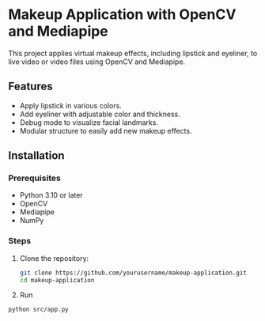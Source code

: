 # Makeup Application with OpenCV and Mediapipe

This project applies virtual makeup effects, including lipstick and eyeliner, to live video or video files using OpenCV and Mediapipe.

## Features
- Apply lipstick in various colors.
- Add eyeliner with adjustable color and thickness.
- Debug mode to visualize facial landmarks.
- Modular structure to easily add new makeup effects.

## Installation

### Prerequisites
- Python 3.10 or later
- OpenCV
- Mediapipe
- NumPy

### Steps
1. Clone the repository:
   ```bash
   git clone https://github.com/yourusername/makeup-application.git
   cd makeup-application
   ```

2. Run
```bash
python src/app.py
```
